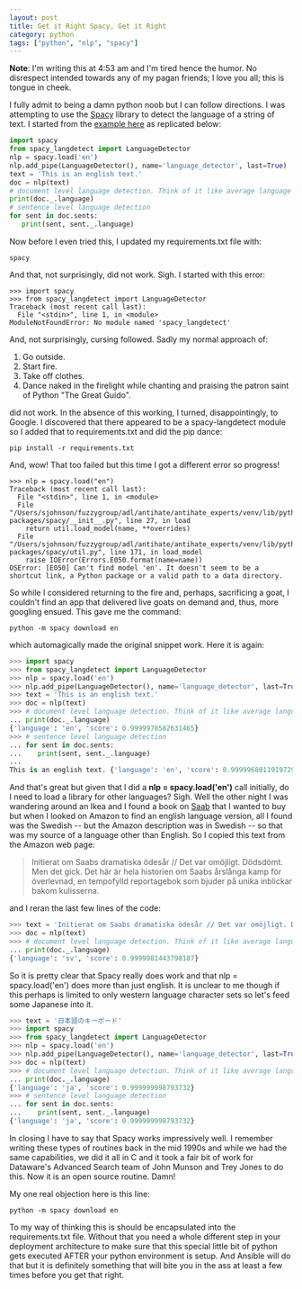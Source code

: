 ```yaml
---
layout: post
title: Get it Right Spacy, Get it Right
category: python
tags: ["python", "nlp", "spacy"]
---
```

**Note**: I'm writing this at 4:53 am and I'm tired hence the humor.  No disrespect intended towards any of my pagan friends; I love you all; this is tongue in cheek.

I fully admit to being a damn python noob but I can follow directions. I was attempting to use the [Spacy](https://spacy.io/) library to detect the language of a string of text.  I started from the [example here](https://spacy.io/universe/project/spacy-langdetect) as replicated below:

```python
import spacy
from spacy_langdetect import LanguageDetector
nlp = spacy.load('en')
nlp.add_pipe(LanguageDetector(), name='language_detector', last=True)
text = 'This is an english text.'
doc = nlp(text)
# document level language detection. Think of it like average language of the document!
print(doc._.language)
# sentence level language detection
for sent in doc.sents:
   print(sent, sent._.language)
```

Now before I even tried this, I updated my requirements.txt file with:

    spacy

And that, not surprisingly, did not work.  Sigh.  I started with this error:

    >>> import spacy
    >>> from spacy_langdetect import LanguageDetector
    Traceback (most recent call last):
      File "<stdin>", line 1, in <module>
    ModuleNotFoundError: No module named 'spacy_langdetect'
    
And, not surprisingly, cursing followed.  Sadly my normal approach of:

1.  Go outside.
2.  Start fire.
2.  Take off clothes.
3.  Dance naked in the firelight while chanting and praising the patron saint of Python "The Great Guido".

did not work.  In the absence of this working, I turned, disappointingly, to Google.  I discovered that there appeared to be a spacy-langdetect module so I added that to requirements.txt and did the pip dance:

    pip install -r requirements.txt
    
And, wow!  That too failed but this time I got a different error so progress!

    >>> nlp = spacy.load("en")
    Traceback (most recent call last):
      File "<stdin>", line 1, in <module>
      File "/Users/sjohnson/fuzzygroup/adl/antihate/antihate_experts/venv/lib/python3.7/site-packages/spacy/__init__.py", line 27, in load
        return util.load_model(name, **overrides)
      File "/Users/sjohnson/fuzzygroup/adl/antihate/antihate_experts/venv/lib/python3.7/site-packages/spacy/util.py", line 171, in load_model
        raise IOError(Errors.E050.format(name=name))
    OSError: [E050] Can't find model 'en'. It doesn't seem to be a shortcut link, a Python package or a valid path to a data directory.
    
So while I considered returning to the fire and, perhaps, sacrificing a goat, I couldn't find an app that delivered live goats on demand and, thus, more googling ensued.  This gave me the command: 

    python -m spacy download en
    
which automagically made the original snippet work.  Here it is again:

```python
>>> import spacy
>>> from spacy_langdetect import LanguageDetector
>>> nlp = spacy.load('en')
>>> nlp.add_pipe(LanguageDetector(), name='language_detector', last=True)
>>> text = 'This is an english text.'
>>> doc = nlp(text)
>>> # document level language detection. Think of it like average language of the document!
... print(doc._.language)
{'language': 'en', 'score': 0.9999978582631465}
>>> # sentence level language detection
... for sent in doc.sents:
...    print(sent, sent._.language)
...
This is an english text. {'language': 'en', 'score': 0.9999968011919729}
```

And that's great but given that I did a **nlp = spacy.load('en')** call initially, do I need to load a library for other languages?  Sigh.  Well the other night I was wandering around an Ikea and I found a book on [Saab](https://www.amazon.com/Kampen-Jonas-Froberg-Hardcover-Swedish/dp/9153435850/ref=sr_1_1?keywords=saab+froberg&qid=1570178612&sr=8-1) that I wanted to buy but when I looked on Amazon to find an english language version, all I found was the Swedish -- but the Amazon description was in Swedish -- so that was my source of a language other than English.  So I copied this text from the Amazon web page:

> Initierat om Saabs dramatiska ödesår // Det var omöjligt. Dödsdömt. Men det gick. Det här är hela historien om Saabs årslånga kamp för överlevnad, en tempofylld reportagebok som bjuder på unika inblickar bakom kulisserna.

and I reran the last few lines of the code:

```python
>>> text = 'Initierat om Saabs dramatiska ödesår // Det var omöjligt. Dödsdömt. Men det gick. Det här är hela historien om Saabs årslånga kamp för överlevnad, en tempofylld reportagebok som bjuder på unika inblickar bakom kulisserna.'
>>> doc = nlp(text)
>>> # document level language detection. Think of it like average language of the document!
... print(doc._.language)
{'language': 'sv', 'score': 0.9999981443798187}
```

So it is pretty clear that Spacy really does work and that nlp = spacy.load('en') does more than just english.  It is unclear to me though if this perhaps is limited to only western language character sets so let's feed some Japanese into it.  

```python
>>> text = '日本語のキーボード'
>>> import spacy
>>> from spacy_langdetect import LanguageDetector
>>> nlp = spacy.load('en')
>>> nlp.add_pipe(LanguageDetector(), name='language_detector', last=True)
>>> doc = nlp(text)
>>> # document level language detection. Think of it like average language of the document!
... print(doc._.language)
{'language': 'ja', 'score': 0.999999998793732}
>>> # sentence level language detection
... for sent in doc.sents:
...    print(sent, sent._.language)
{'language': 'ja', 'score': 0.999999998793732}
```

In closing I have to say that Spacy works impressively well.  I remember writing these types of routines back in the mid 1990s and while we had the same capabilities, we did it all in C and it took a fair bit of work for Dataware's Advanced Search team of John Munson and Trey Jones to do this.  Now it is an open source routine.  Damn!

My one real objection here is this line:

    python -m spacy download en
    
To my way of thinking this is should be encapsulated into the requirements.txt file.  Without that you need a whole different step in your deployment architecture to make sure that this special little bit of python gets executed AFTER your python environment is setup.  And Ansible will do that but it is definitely something that will bite you in the ass at least a few times before you get that right.